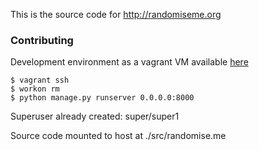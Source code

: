 This is the source code for http://randomiseme.org

### Contributing

Development environment as a vagrant VM available [here](https://github.com/openhealthcare/developer)

    $ vagrant ssh
    $ workon rm
    $ python manage.py runserver 0.0.0.0:8000

Superuser already created: super/super1

Source code mounted to host at ./src/randomise.me